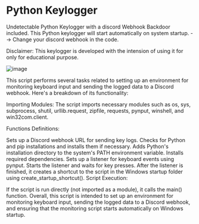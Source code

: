 # Python Keylogger
Undetectable Python Keylogger with a discord Webhook
Backdoor included. This Python keylogger will start automatically on system startup.
--> Change your discord webhook in the code.

Disclaimer:
This keylogger is developed with the intension of using it for only for educational purpose.





![image](https://github.com/NotoriousX/Py-Keylog/assets/107283754/b55f3902-8207-4003-aab5-5c83547b501e)


This script performs several tasks related to setting up an environment for monitoring keyboard input and sending the logged data to a Discord webhook. Here's a breakdown of its functionality:

Importing Modules: The script imports necessary modules such as os, sys, subprocess, shutil, urllib.request, zipfile, requests, pynput, winshell, and win32com.client.

Functions Definitions:

Sets up a Discord webhook URL for sending key logs.
Checks for Python and pip installations and installs them if necessary.
Adds Python's installation directory to the system's PATH environment variable.
Installs required dependencies.
Sets up a listener for keyboard events using pynput.
Starts the listener and waits for key presses.
After the listener is finished, it creates a shortcut to the script in the Windows startup folder using create_startup_shortcut().
Script Execution:

If the script is run directly (not imported as a module), it calls the main() function.
Overall, this script is intended to set up an environment for monitoring keyboard input, sending the logged data to a Discord webhook, and ensuring that the monitoring script starts automatically on Windows startup.




